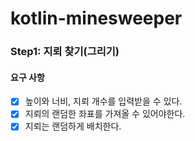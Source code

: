 # kotlin-minesweeper

### Step1: 지뢰 찾기(그리기)

#### 요구 사항
- [x] 높이와 너비, 지뢰 개수를 입력받을 수 있다.
- [x] 지뢰의 랜덤한 좌표를 가져올 수 있어야한다.
- [x] 지뢰는 랜덤하게 배치한다.